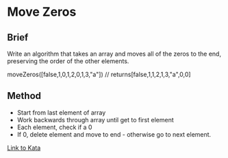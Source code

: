 # Move Zeros

Brief
-----

Write an algorithm that takes an array and moves all of the zeros to the end, preserving the order of the other elements.

moveZeros([false,1,0,1,2,0,1,3,"a"]) // returns[false,1,1,2,1,3,"a",0,0]

Method
-----

* Start from last element of array
* Work backwards through array until get to first element
* Each element, check if a 0
* If 0, delete element and move to end - otherwise go to next element.

[Link to Kata](https://www.codewars.com/kata/52597aa56021e91c93000cb0/train/javascript)
